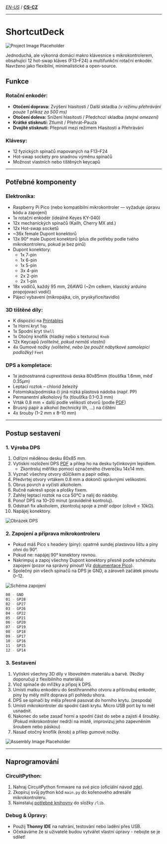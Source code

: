 [*EN-US*](https://github.com/MichalJef/ShortcutDeck/blob/main/README.md) / [**CS-CZ**](https://github.com/MichalJef/ShortcutDeck/blob/main/README_CZ.md)

---

# ShortcutDeck

![Project Image Placeholder](https://github.com/MichalJef/ShortcutDeck/blob/main/docs/ShortcutDeckLogo.png)

Jednoduchá, ale výkonná domácí makro klávesnice s mikrokontrolerem, obsahující 12 hot-swap kláves (F13–F24) a multifunkční rotační enkodér. Navrženo jako flexibilní, minimalistické a open-source.

## Funkce

### Rotační enkodér:
- **Otočení doprava:** Zvýšení hlasitosti / Další skladba *(v režimu přehrávání pouze 1 příkaz za 500 ms)*
- **Otočení doleva:** Snížení hlasitosti / Předchozí skladba *(stejné omezení)*
- **Krátké stisknutí:** Ztlumit / Přehrát–Pauza
- **Dvojité stisknutí:** Přepnutí mezi režimem Hlasitosti a Přehrávání

### Klávesy:
- 12 fyzických spínačů mapovaných na F13–F24
- Hot-swap sockety pro snadnou výměnu spínačů
- Možnost vlastních nebo tištěných keycapů

---

## Potřebné komponenty

### Elektronika:
- Raspberry Pi Pico (nebo kompatibilní mikrokontroler — vyžaduje úpravu kódu a zapojení)
- 1x rotační enkodér (ideálně Keyes KY-040)
- 12x mechanických spínačů (Kailh, Cherry MX atd.)
- 12x Hot-swap socketů
- ~36x female Dupont konektorů
- 13x 90° male Dupont konektorů (plus dle potřeby podle tvého mikrokontroleru, pokud je bez pinů)
- Dupont konektory:
  - 1x 7-pin  
  - 1x 6-pin  
  - 1x 5-pin  
  - 3x 4-pin  
  - 2x 2-pin  
  - 2x 1-pin
- 18x vodičů, každý 95 mm, 26AWG (~2m celkem, klasický arduino propojovací vodič)
- Pájecí vybavení (mikropájka, cín, pryskyřice/tavidlo)

### 3D tištěné díly:
- K dispozici na [Printables](https://www.printables.com/model/1300028-shortcutdeck-printable-parts)
- 1x Horní kryt `Top`
- 1x Spodní kryt `Shell`
- 1x Otočný knoflík (hladký nebo s texturou) `Knob`
- 12x Keycapů *(volitelné, pokud nemáš vlastní)*  
- 4x Gumové nožky *(volitelné, nebo lze použít nábytkové samolepicí podložky)* `Feet`

### DPS a kompletace:
- 1x jednostranná cuprextitová deska 80x85mm (tloušťka 1.6mm, měď 0.35µm)
- Leptací roztok – chlorid železitý
- Fotomiska/podmiska či jiná nízká plastová nádoba (např. PP)
- Permanentní alkoholový fix (tloušťka 0.1–0.3 mm)
- Vrták 0.8 mm + další podle velikosti otvorů (podle [PDF](https://github.com/MichalJef/ShortcutDeck/blob/main/ShortcutDeck%20PCB%20v1.pdf))
- Brusný papír a alkohol (technický líh, ...) na čištění
- 4x šrouby (1–2 mm x 8–10 mm)

---

## Postup sestavení

### 1. Výroba DPS
1. Odřízni měděnou desku 80x85 mm.
2. Vytiskni rozložení DPS [PDF](https://github.com/MichalJef/ShortcutDeck/blob/main/ShortcutDeck%20PCB%20v1.pdf) a přilep ho na desku tyčinkovým lepidlem.
   - Zkontroluj měřítko pomocí označeného čtverečku 14x14 mm.
3. Vyznač všechny otvory důlčíkem a papír odlep.
4. Předvrtej otvory vrtákem 0.8 mm a dokonči správnými velikostmi.
5. Obrus povrch a vyčisti alkoholem.
6. Ručně nakresli spoje a plošky fixem.
7. Zahřej leptací roztok na cca 50°C  a nalij do nádoby.
8. Ponoř DPS na 10–20 minut (pravidelně kontroluj).
9. Odstraň fix alkoholem, zkontroluj spoje a změř odpor (cílově < 10kΩ).
10. Napájej konektory.

![Obrázek DPS](https://github.com/MichalJef/ShortcutDeck/blob/main/docs/PCB%20preview.jpg)

### 2. Zapojení a příprava mikrokontroleru

- Pokud máš Pico s headery (piny): opatrně sundej plastovou lištu a piny ohni do 90°.
- Pokud ne: napájej 90° konektory rovnou.
- Nakrimpuj a zapoj všechny Dupont konektory přesně podle schématu zapojení (pozor na správný pinout! Viz [dokumentace Pico](https://www.raspberrypi.com/documentation/microcontrollers/pico-series.html#pinout-and-design-files-4)).
- Společný pin všech spínačů na DPS je GND, a zároveň začátek pinoutu 0–12.

![Schéma zapojení](https://github.com/MichalJef/ShortcutDeck/blob/main/docs/ShortcutDeck1.png)

```bash
00 - GND 
01 - GP28
02 - GP27
03 - GP26
04 - GP22
05 - GP21
06 - GP20
07 - GP19
08 - GP18
09 - GP17
10 - GP16
11 - GP15
12 - GP14
```

### 3. Sestavení

1. Vytiskni všechny 3D díly v libovolném materiálu a barvě. (Nožky doporučuji z flexibilního materiálu)
2. Vlož spínače do mřížky a připoj k DPS.
3. Umísti matku enkodéru do šestihranného otvoru a přišroubuj enkodér, piny by měly mířit doprava při pohledu shora.
4. DPS se spínači by měla přesně pasovat do horního krytu. (zespoda)
5. Umísti mikrokontroler do spodní části krytu. Micro USB port by to měl usnadnit.
6. Nakonec do sebe zasaď horní a spodní část do sebe a zajisti 4 šroubky. (Pokud mikrokontroler nedrží na místě, improvizuj jeho zapevněním šroubem nebo páskou)
7. Nasaď otočný knoflík (knob) a přilep gumové nožky.

![Assembly Image Placeholder](https://github.com/MichalJef/ShortcutDeck/blob/main/docs/preview.png)

---

## Naprogramování

### CircuitPython:

1. Nahraj CircuitPython firmware na své pico (oficiální návod [zde](https://circuitpython.org/board/raspberry_pi_pico/)).
2. Zkopíruj svůj python kód `main.py` do kořenového adresáře mikrokontroleru.
3. Nainstaluj [potřebné knihovny](https://github.com/MichalJef/ShortcutDeck/tree/main/lib) do složky `/lib`.

### Debug & Úpravy:
- Použij **Thonny IDE** na nahrání, testování nebo ladění přes USB.
- Očekáváme že si uživatelé budou vytvářet vlastní úpravy - nebojte se je sdílet!

